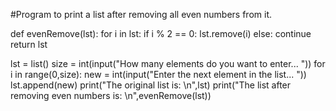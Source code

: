 #Program to print a list after removing all even numbers from it.

def evenRemove(lst):
    for i in lst:
        if i % 2 == 0:
            lst.remove(i)
        else:
            continue
    return lst

lst = list()
size = int(input("How many elements do you want to enter... "))
for i in range(0,size):
    new = int(input("Enter the next element in the list... "))
    lst.append(new)
print("The original list is: \n",lst)
print("The list after removing even numbers is: \n",evenRemove(lst))    
